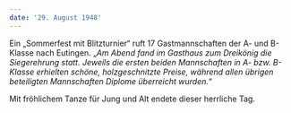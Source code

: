 ```yaml
---
date: '29. August 1948'
---
```


Ein „Sommerfest mit Blitzturnier“ ruft 17 Gastmannschaften der A- und B-Klasse nach Eutingen. „_Am Abend fand im Gasthaus zum Dreikönig die Siegerehrung statt. Jeweils die ersten beiden Mannschaften in A- bzw. B-Klasse erhielten schöne, holzgeschnitzte Preise, während allen übrigen beteiligten Mannschaften Diplome überreicht wurden._“

Mit fröhlichem Tanze für Jung und Alt endete dieser herrliche Tag.
